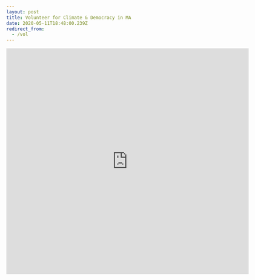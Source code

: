 ```yaml
---
layout: post
title: Volunteer for Climate & Democracy in MA
date: 2020-05-11T18:48:00.239Z
redirect_from:
  - /vol
---
```

<iframe src="https://docs.google.com/forms/d/e/1FAIpQLSdiXOQNNCggeuRCvfENHskikw7V6E7XJkqjlis9zUxw2sL2pQ/viewform?embedded=true" width="640" height="596" frameborder="0" marginheight="0" marginwidth="0">Loading…</iframe>
